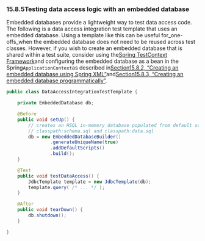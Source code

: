 ### 15.8.5Testing data access logic with an embedded database

Embedded databases provide a lightweight way to test data access code. The following is a data access integration test template that uses an embedded database. Using a template like this can be useful for_one-offs_when the embedded database does not need to be reused across test classes. However, if you wish to create an embedded database that is shared within a test suite, consider using the[Spring TestContext Framework](http://docs.spring.io/spring/docs/5.0.0.M5/spring-framework-reference/html/integration-testing.html#testcontext-framework)and configuring the embedded database as a bean in the Spring`ApplicationContext`as described in[Section15.8.2, “Creating an embedded database using Spring XML”](http://docs.spring.io/spring/docs/5.0.0.M5/spring-framework-reference/html/jdbc.html#jdbc-embedded-database-xml)and[Section15.8.3, “Creating an embedded database programmatically”](http://docs.spring.io/spring/docs/5.0.0.M5/spring-framework-reference/html/jdbc.html#jdbc-embedded-database-java).

```java
public class DataAccessIntegrationTestTemplate {

	private EmbeddedDatabase db;

	@Before
	public void setUp() {
		// creates an HSQL in-memory database populated from default scripts
		// classpath:schema.sql and classpath:data.sql
		db = new EmbeddedDatabaseBuilder()
				.generateUniqueName(true)
				.addDefaultScripts()
				.build();
	}

	@Test
	public void testDataAccess() {
		JdbcTemplate template = new JdbcTemplate(db);
		template.query( /* ... */ );
	}

	@After
	public void tearDown() {
		db.shutdown();
	}

}
```



